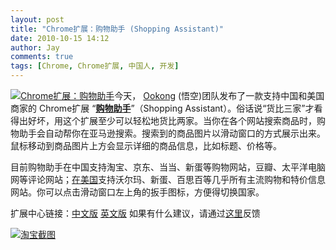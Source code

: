```yaml
---
layout: post
title: "Chrome扩展：购物助手 (Shopping Assistant)"
date: 2010-10-15 14:12
author: Jay
comments: true
tags: [Chrome, Chrome扩展, 中国人, 开发]
---
```

<a href="https://chrome.google.com/extensions/detail/keigpnkjljkelclbjbekcfnaomfodamj?hl=zh-cn">![](http://img.chromi.org/2010/10/logo-48.png "Chrome扩展：购物助手")</a>今天， <a href="http://www.ookong.com/" target="_blank">Ookong</a> (悟空)团队发布了一款支持中国和美国商家的 Chrome扩展 “**<a href="https://chrome.google.com/extensions/detail/keigpnkjljkelclbjbekcfnaomfodamj?hl=zh-cn" target="_blank">购物助手</a>**”（Shopping Assistant）。俗话说“货比三家”才看得出好坏，用这个扩展至少可以轻松地货比两家。当你在各个网站搜索商品时，购物助手会自动帮你在亚马逊搜索。搜索到的商品图片以滑动窗口的方式展示出来。鼠标移动到商品图片上方会显示详细的商品信息，比如标题、价格等。

目前购物助手在中国支持淘宝、京东、当当、新蛋等购物网站，豆瓣、太平洋电脑网等评论网站；<a href="https://chrome.google.com/extensions/detail/keigpnkjljkelclbjbekcfnaomfodamj?hl=en" target="_blank">在美国</a>支持沃尔玛、新蛋、百思百等几乎所有主流购物和特价信息网站。你可以点击滑动窗口左上角的扳手图标，方便得切换国家。

扩展中心链接：<a href="https://chrome.google.com/extensions/detail/keigpnkjljkelclbjbekcfnaomfodamj?hl=zh-cn" target="_blank">中文版</a> <a href="https://chrome.google.com/extensions/detail/keigpnkjljkelclbjbekcfnaomfodamj?hl=en" target="_blank">英文版</a>
如果有什么建议，请通过<a href="http://ookong.wufoo.com/forms/eieaeca/" target="_blank">这里</a>反馈

<a href="https://chrome.google.com/extensions/detail/keigpnkjljkelclbjbekcfnaomfodamj?hl=zh-cn">![](http://img.chromi.org/2010/10/taobao-550x288.png "淘宝截图")</a>
